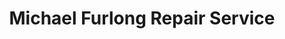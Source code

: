 ---
title: "Michael Furlong Repair Service"
url: /wexford/michael-furlong-repair-service/
shop: shop
---